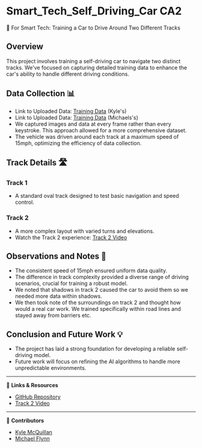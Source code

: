 # Smart_Tech_Self_Driving_Car CA2

🚗 For Smart Tech: Training a Car to Drive Around Two Different Tracks

## Overview
This project involves training a self-driving car to navigate two distinct tracks. We've focused on capturing detailed training data to enhance the car's ability to handle different driving conditions.

## Data Collection 📊
- Link to Uploaded Data: [Training Data](https://github.com/KyleMcQ/Images_CA2) (Kyle's)
- Link to Uploaded Data: [Training Data](https://github.com/Flynnn99/images_for_ca2) (Michaels's)
- We captured images and data at every frame rather than every keystroke. This approach allowed for a more comprehensive dataset.
- The vehicle was driven around each track at a maximum speed of 15mph, optimizing the efficiency of data collection.

## Track Details 🛣️
### Track 1
- A standard oval track designed to test basic navigation and speed control.
  
### Track 2
- A more complex layout with varied turns and elevations.
- Watch the Track 2 experience: [Track 2 Video](https://www.youtube.com/embed/3lzRTfwq0kI?si=gXJgatAZqmMzAT3N)

## Observations and Notes 📝
- The consistent speed of 15mph ensured uniform data quality.
- The difference in track complexity provided a diverse range of driving scenarios, crucial for training a robust model.
- We noted that shadows in track 2 caused the car to avoid them so we needed more data within shadows.
- We then took note of the surroundings on track 2 and thought how would a real car work. We trained specifically within road lines and stayed away from barriers etc.

## Conclusion and Future Work 💡
- The project has laid a strong foundation for developing a reliable self-driving model.
- Future work will focus on refining the AI algorithms to handle more unpredictable environments.

---

🔗 **Links & Resources**
- [GitHub Repository](https://github.com/KyleMcQ/Images_CA2)
- [Track 2 Video](https://www.youtube.com/embed/3lzRTfwq0kI?si=gXJgatAZqmMzAT3N)

---

👥 **Contributors**
- [Kyle McQuillan](https://github.com/KyleMcQ)
- [Michael Flynn](https://github.com/Flynnn99) 

